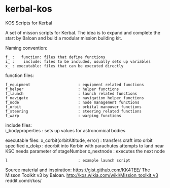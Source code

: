# kerbal-kos
KOS Scripts for Kerbal

A set of misson scripts for Kerbal.
The idea is to expand and complete the start by Baloan and build a modular mission building kit.

Naming convention:

	f_ :   function: files that define functions
	i_ :    include: files to be included, usually sets up variables
	x_ : executable: files that can be executed directly

function files:

	f_equipment						: equipment related functions
	f_helper						: helper functions
	f_launch						: launch related functions
	f_navigate						: navigation helper functions
	f_node							: node management functions
	f_orbit							: orbital manouver functions
	f_steering						: steering related functions
	f_warp							: warping functions

include files:	
	i_bodyproperties				: sets up values for astronomical bodies

executable files:
	x_corbit(orbitAltitude, error)	: transfers craft into orbit specified
	x_dokp							: deorbit into Kerbin with parachutes
									  attempts to land near KSC
									  needs parameter of stageNumber
	x_nextnode						: executes the next node

	l								: example launch script


Source material and inspiration:
https://gist.github.com/KK4TEE/
The Misson Toolkit v3 by Baloan. http://kos.wikia.com/wiki/Mission_toolkit_v3
reddit.com/r/kos/
